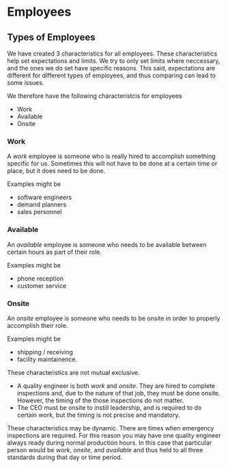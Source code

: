 # Employees

## Types of Employees

We have created 3 characteristics for all employees. These characteristics help set expectations and limits. We try to only set limits where neccessary, and the ones we do set have specific reasons. This said, expectations are different for different types of employees, and thus comparing can lead to some issues.

We therefore have the following characteristcis for employees

* Work
* Available
* Onsite

### Work

A *work* employee is someone who is really hired to accomplish something specific for us. Sometimes this will not have to be done at a certain time or place, but it does need to be done.

Examples might be
* software engineers
* demand planners
* sales personnel

### Available

An *available* employee is someone who needs to be available between certain hours as part of their role.

Examples might be
* phone reception
* customer service

### Onsite

An *onsite* employee is someone who needs to be onsite in order to properly accomplish their role.

Examples might be

* shipping / receiving
* facility maintainence.

These characteristics are not mutual exclusive. 

* A quality engineer is both *work* and *onsite*. They are hired to complete inspections and, due to the nature of that job, they must be done onsite. However, the timing of the those inspections do not matter.
* The CEO must be onsite to instill leadership, and is required to do certain work, but the timing is not precise and mandatory.

These characteristics may be dynamic. There are times when emergency inspections are required. For this reason you may have one quality engineer always ready during normal production hours. In this case that particular person would be *work*, *onsite*, and *available* and thus held to all three standards during that day or time period.